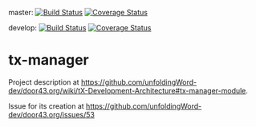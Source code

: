 master:
[![Build Status](https://travis-ci.org/unfoldingWord-dev/tx-manager.svg?branch=master)](https://travis-ci.org/unfoldingWord-dev/tx-manager) 
[![Coverage Status](https://coveralls.io/repos/github/unfoldingWord-dev/tx-manager/badge.svg?branch=master)](https://coveralls.io/github/unfoldingWord-dev/tx-manager?branch=master)

develop:
[![Build Status](https://travis-ci.org/unfoldingWord-dev/tx-manager.svg?branch=develop)](https://travis-ci.org/unfoldingWord-dev/tx-manager) 
[![Coverage Status](https://coveralls.io/repos/github/unfoldingWord-dev/tx-manager/badge.svg?branch=develop)](https://coveralls.io/github/unfoldingWord-dev/tx-manager?branch=develop)

# tx-manager

Project description at https://github.com/unfoldingWord-dev/door43.org/wiki/tX-Development-Architecture#tx-manager-module.

Issue for its creation at https://github.com/unfoldingWord-dev/door43.org/issues/53
